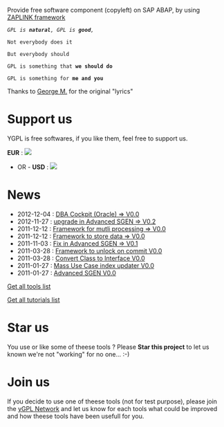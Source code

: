 Provide free software component (copyleft) on SAP ABAP, by using [ZAPLINK framework](https://code.google.com/p/zaplink/)


_`GPL is `**`natural`**`, GPL is `**`good`**`,`_

`Not everybody does it`

`But everybody should`

`GPL is something that `**`we should do`**` `

`GPL is something for `**`me and you`**` `

Thanks to [George M.](http://www.georgemichael.com/index.php?module=discography&discography_item_id=77&discography_tag=Singles) for the original "lyrics"

# Support us #
YGPL is free softwares, if you like them, feel free to support us.


**EUR** : [![](https://www.paypalobjects.com/en_US/i/btn/btn_donateCC_LG_global.gif)](https://www.paypal.com/cgi-bin/webscr?cmd=_s-xclick&hosted_button_id=BXFCE2CVRCDAY)
- OR - **USD** : [![](https://www.paypalobjects.com/en_US/i/btn/btn_donateCC_LG_global.gif)](https://www.paypal.com/cgi-bin/webscr?cmd=_s-xclick&hosted_button_id=SBD53GLL3PH5Q)

# News #
  * 2012-12-04 : [DBA Cockpit (Oracle) => V0.0](DBA_Cockpit.md)
  * 2012-11-27 : [upgrade in Advanced SGEN => V0.2](AdvancedSGEN.md)
  * 2011-12-12 : [Framework for mutli processing => V0.0](Multi_Thread.md)
  * 2011-12-12 : [Framework to store data => V0.0](Data_Store.md)
  * 2011-11-03 : [Fix in Advanced SGEN => V0.1](AdvancedSGEN.md)
  * 2011-03-28 : [Framework to unlock on commit V0.0](Unlock_on_Commit.md)
  * 2011-03-28 : [Convert Class to Interface V0.0](ABAPObjectTools.md)
  * 2011-01-27 : [Mass Use Case index updater V0.0](WhereUseIndexUpdater.md)
  * 2011-01-27 : [Advanced SGEN V0.0](AdvancedSGEN.md)

[Get all tools list](Tools.md)

[Get all tutorials list](Tutorials.md)

# Star us #
You use or like some of theese tools ? Please **Star this project** to let us known we're not "working" for no one... :-)

# Join us #
If you decide to use one of theese tools (not for test purpose), please join the [yGPL Network](http://groups.google.com/group/ygpl/) and let us know for each tools what could be improved and how theese tools have been usefull for you.